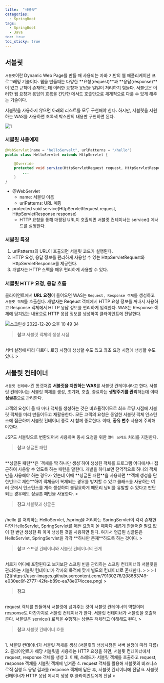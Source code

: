 ```yaml
---
title:  "서블릿"
categories:
  - SpringBoot
tags:
  - SpringBoot
  - Java
toc: true
toc_sticky: true
---
```


## 서블릿

`서블릿`이란 Dynamic Web Page를 만들 때 사용되는 자바 기반의 웹 애플리케이션 프로그래밍 기술이다. 웹을 만들때는 다양한 **요청(request)**과 **응답(response)**이 있고 규칙이 존재하는데 이러한 요청과 응답을 일일이 처리하기 힘들다. 서블릿은 이러한 웹 요청과 응답의 흐름을 간단한 메서드 호출만으로 체계적으로 다룰 수 있게 해주는 기술이다.

서블릿을 사용하지 않으면 아래의 리스트를 모두 구현해야 한다. 하지만, 서블릿을 지원하는 WAS를 사용하면 초록색 박스안의 내용만 구현하면 된다.

![1](https://user-images.githubusercontent.com/79130276/208683437-623d6d1b-7bfc-4c8d-a6b8-2a6198838614.png)

### 서블릿 사용예제

```java
@WebServlet(name = "helloServelt", urlPatterns = "/hello")
public class HelloServlet extends HttpServlet {

    @Override
    protected void service(HttpServletRequest request, HttpServletResponse response) throws ServletException, IOException {
        ...
    }
}
```

- @WebServlet
    - name: 서블릿 이름
    - urlPatterns: URL 매핑
- protected void service(HttpServletRequest request, HttpServletResponse response)
    - HTTP 요청을 통해 매핑된 URL이 호출되면 서블릿 컨테이너는 service() 메서드를 실행한다.

### 서블릿 특징

1. urlPatterns의 URL이 호출되면 서블릿 코드가 실행된다.
2. HTTP 요청, 응답 정보를 편리하게 사용할 수 있는 HttpServletRequest와 HttpServletResponse를 제공한다.
3. 개발자는 HTTP 스펙을 매우 편리하게 사용할 수 있다.

### 서블릿 HTTP 요청, 응답 흐름

클라이언트에서 **URL 요청**이 들어오면 WAS는 `Request, Response 객체`를 생성하고 `서블릿 객체`를 호출한다. 개발자는 Reqeust 객체에서 HTTP 요청 정보를 꺼내서 사용하고 Response 객체에서 HTTP 응답 정보를 편리하게 입력한다. WAS는 Response 객체에 담겨있는 내용으로 HTTP 응답 정보를 생성하여 클라이언트에 전달한다.

![스크린샷 2022-12-20 오후 10 49 34](https://user-images.githubusercontent.com/79130276/208683263-e15dec06-0750-43a9-bdaa-3c0d73aff8d7.png)

> **참고** 서블릿 객체의 생성 시점
<br>
서버 설정에 따라 다르다. 로딩 시점에 생성할 수도 있고 최초 요청 시점에 생성할 수도 있다.
> 

## 서블릿 컨테이너

`서블릿 컨테이너`란 톰캣처럼 **서블릿을 지원하는 WAS**를 서블릿 컨테이너라고 한다. 서블릿 컨테이너는 서블릿 객체를 생성, 초기화, 호출, 종료하는 **생명주기를 관리**하는데 이때 **싱글톤**으로 관리한다.

고객의 요청이 올 때 마다 객체를 생성하는 것은 비효율적이므로 최초 로딩 시점에 서블릿 객체를 미리 만들어두고 재활용한다. 모든 고객의 요청은 동일한 서블릿 객체 인스턴스에 접근하며 서블릿 컨테이너 종료 시 함께 종료한다. 이때, **공유 변수** 사용에 주의해야한다.

JSP도 서블릿으로 변환되어서 사용하며 동시 요청을 위한 `멀티 쓰레드` 처리를 지원한다.

> **참고** 싱글톤 패턴
<br>
**싱글톤 패턴**은 `객체를 딱 하나만 생성`하여 생성된 객체를 프로그램 어디에서나 접근하여 사용할 수 있도록 하는 패턴을 말한다.
개발을 하다보면 전역적으로 하나의 객체만을 사용해야 하는 경우가 있는데 이때 **싱글톤 패턴**을 사용하면 **객체 생성을 단 한번으로 제한**하여 객체들이 복제되는 경우를 방지할 수 있고 클래스를 사용하는 여러 곳에서 인스턴스를 계속 생성하여 불필요하게 메모리 낭비를 유발할 수 있다고 판단되는 경우에도 싱글톤 패턴을 사용한다.
> 

> **참고** 서블릿과 싱글톤
<br>
/hello 를 처리하는 HelloServlet, /spring을 처리하는 SpringServlet이 각각 존재한다면 HelloServlet, SpringServlet를 매번 요청이 올 때마다 새롭게 만들어줄 필요 없이 한 번만 생성한 뒤 이미 생성된 것을 사용하면 된다. 여기서 언급된 싱글톤은 HelloServlet, SpringServlet을 각각 **하나만 존재**하도록 하는 것이다.
> 

> **참고** 스프링 컨테이너와 서블릿 컨테이너의 관계
<br>
서로가 어디에 포함된다고 보기보단 스프링 빈을 관리하는 스프링 컨테이너와 서블릿을 관리하는 서블릿 컨테이너가 각자의 목적에 맞게 별도의 컨테이너로 존재한다.
> 
> 
> ![2](https://user-images.githubusercontent.com/79130276/208683749-e030ec6f-2777-42fe-b89c-ea78e074ccee.png)
> 

> **참고**
<br>
request 객체를 만들어서 서블릿에 넘겨주는 것이 서블릿 컨테이너의 역할이며 response도 마찬가지로 서블릿 컨테이너가 한다. 서블릿 컨테이너가 서블릿을 호출해준다.
서블릿은 service() 로직을 수행하는 싱글톤 객체라고 이해해도 된다.
> 

> **참고** 서블릿 컨테이너 흐름
<br>
1. 서블릿 컨테이너가 서블릿 객체를 생성 (서블릿의 생성시점은 서버 설정에 따라 다름)
2. 클라이언트가 해당 서블릿을 사용하는 HTTP 요청을 하면, 서블릿 컨테이너에서 request, response 객체를 생성
3. 이때, 쓰레드가 서블릿 객체를 호출하고 request, response 객체를 서블릿 객체에 넘겨줌
4. request 객체를 활용해 서블릿의 비즈니스 로직 실행
5. 응답 결과를 response 객체에 담은 후, 서블릿 컨테이너에 전달
6. 서블릿 컨테이너가 HTTP 응답 메시지 생성 후 클라이언트에게 전달
>